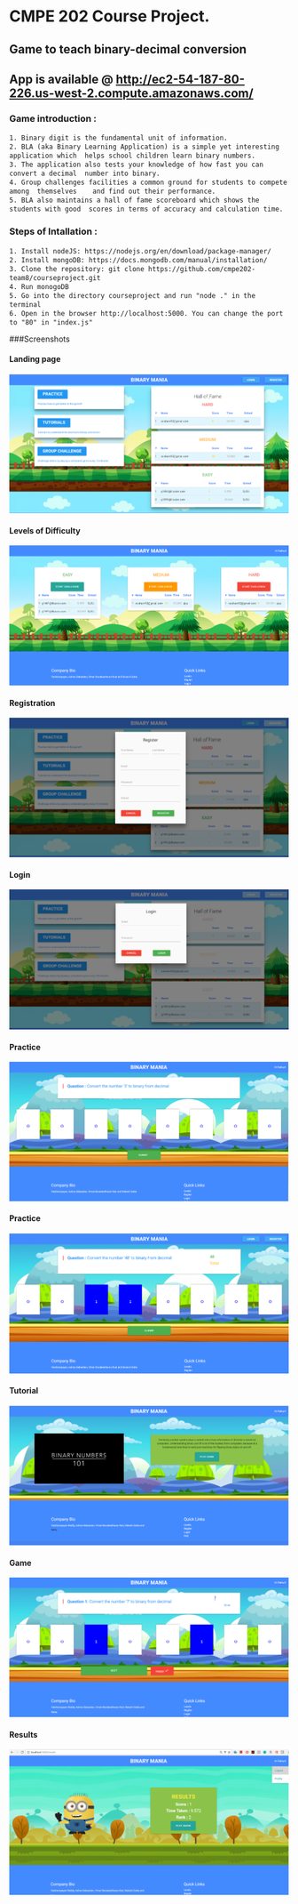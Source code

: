 # CMPE 202 Course Project.
## Game to teach binary-decimal conversion
## App is available @ http://ec2-54-187-80-226.us-west-2.compute.amazonaws.com/

### Game introduction : 
	1. Binary digit is the fundamental unit of information.
	2. BLA (aka Binary Learning Application) is a simple yet interesting application which  helps school children learn binary numbers.
	3. The application also tests your knowledge of how fast you can convert a decimal  number into binary.
	4. Group challenges facilities a common ground for students	to compete among  themselves	and find out their performance.
	5. BLA also maintains a hall of fame scoreboard which shows the students with good  scores in terms of accuracy and calculation time.


### Steps of Intallation :
	1. Install nodeJS: https://nodejs.org/en/download/package-manager/
	2. Install mongoDB: https://docs.mongodb.com/manual/installation/
	3. Clone the repository: git clone https://github.com/cmpe202-team8/courseproject.git
	4. Run monogoDB
	5. Go into the directory courseproject and run "node ." in the terminal
	6. Open in the browser http://localhost:5000. You can change the port to "80" in "index.js"

						
###Screenshots

#### Landing page
![Alt text](/public/screenshots/2.PNG "Optional Title")

#### Levels of Difficulty
![Alt text](/public/screenshots/1.PNG "Optional Title")

#### Registration
![Alt text](/public/screenshots/3.PNG "Optional Title")

#### Login
![Alt text](/public/screenshots/4.PNG "Optional Title")

#### Practice
![Alt text](/public/screenshots/5.PNG "Optional Title")

#### Practice
![Alt text](/public/screenshots/10.PNG "Optional Title")

#### Tutorial
![Alt text](/public/screenshots/6.PNG "Optional Title")

#### Game
![Alt text](/public/screenshots/7.PNG "Optional Title")

#### Results
![Alt text](/public/screenshots/9.png "Optional Title")

